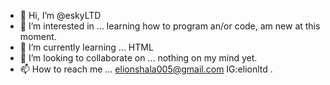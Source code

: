 - 👋 Hi, I’m @eskyLTD
- 👀 I’m interested in ... learning how to program an/or code, am new at this moment.
- 🌱 I’m currently learning ... HTML
- 💞️ I’m looking to collaborate on ... nothing on my mind yet.
- 📫 How to reach me ... elionshala005@gmail.com IG:elionltd .

<!---
eskyLTD/eskyLTD is a ✨ special ✨ repository because its `README.md` (this file) appears on your GitHub profile.
You can click the Preview link to take a look at your changes.
--->
